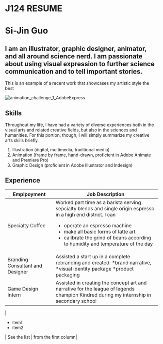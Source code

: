 # J124 RESUME
<h1>Si-Jin Guo</h1>
<h2>I am an illustrator, graphic designer, animator, and all around science nerd. I am passionate about using visual expression to further science communication and to tell important stories.</h2>
This is an example of a recent work that showcases my artistic style the best

![animation_challenge_1_AdobeExpress](https://github.com/mintyfresh8188/J124/assets/140226921/1218f8d9-d995-4aff-9f6b-7a69dabe6ebc)

<h2> Skills </h2>
Throughout my life, I have had a variety of diverse experiences both in the visual arts and related creative fields, but also in the sciences and humanities. For this portion, though, I will simply summarize my creative arts skills briefly.

1. Illustration (digital, multimedia, traditional media)
1. Animation (frame by frame, hand-drawn, proficient in Adobe Animate and Premiere Pro)
1. Graphic Design (proficient in Adobe Illustrator and Indesign)

<h2> Experience </h2>

| Emplpoyment   | Job Description |
| ----------- | ----------- |
| Specialty Coffee | Worked part time as a barista serving sepcialty blends and single origin espresso in a high end district. I can <ul><li>operate an espresso machine </li><li>make all basic forms of latte art</li><li>calibrate the grind of beans according to humidity and temperature of the day</li></ul>|
| Branding Consultant and Designer  | Assisted a start up in a complete rebranding and created:   *brand narrative,   *visual identity package     *product packaging |
| Game Design Intern  | Assisted in creating the concept art and narrative for the league of legends champion Kindred during my internship in secondary school |

| <ul><li>item1</li><li>item2</li></ul>| See the list | from the first column|
